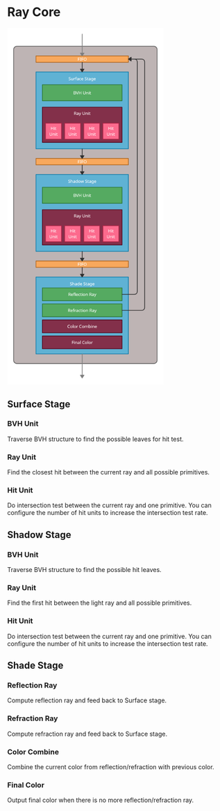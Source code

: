 # Ray Core

<img src="/doc/RayCore.png" alt="Ray Core Architecture" width="360"/>

## Surface Stage
  ### BVH Unit
  Traverse BVH structure to find the possible leaves for hit test.
  
  ### Ray Unit
  Find the closest hit between the current ray and all possible primitives.
  
  ### Hit Unit
  Do intersection test between the current ray and one primitive. You can configure the number of hit units to increase the intersection test rate.

## Shadow Stage
  ### BVH Unit
  Traverse BVH structure to find the possible hit leaves.
  
  ### Ray Unit
  Find the first hit between the light ray and all possible primitives.
  
  ### Hit Unit
  Do intersection test between the current ray and one primitive. You can configure the number of hit units to increase the intersection test rate.

## Shade Stage
  ### Reflection Ray
  Compute reflection ray and feed back to Surface stage.

  ### Refraction Ray
  Compute refraction ray and feed back to Surface stage.

  ### Color Combine
  Combine the current color from reflection/refraction with previous color.

  ### Final Color
  Output final color when there is no more reflection/refraction ray.
